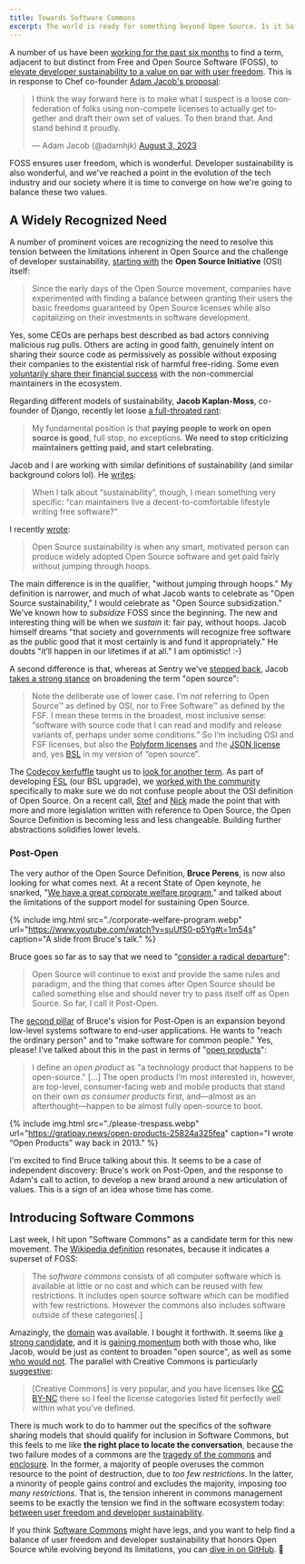```yaml
---
title: Towards Software Commons
excerpt: The world is ready for something beyond Open Source. Is it Software Commons?
---
```


A number of us have been [working for the past six
months](https://github.com/getsentry/fsl.software/issues/2) to find a term,
adjacent to but distinct from Free and Open Source Software (FOSS), to [elevate
developer sustainability to a value on par with user
freedom](https://blog.sentry.io/sentrys-open-source-values/). This is
in response to Chef co-founder [Adam Jacob's proposal](https://twitter.com/adamhjk/status/1687113805237714944):

<blockquote class="twitter-tweet" data-dnt="true"><p lang="en" dir="ltr">I think the way forward here is to make what I suspect is a loose confederation of folks using non-compete licenses to actually get together and draft their own set of values. To then brand that. And stand behind it proudly.</p>&mdash; Adam Jacob (@adamhjk) <a href="https://twitter.com/adamhjk/status/1687113805237714944?ref_src=twsrc%5Etfw">August 3, 2023</a></blockquote> <script async src="https://platform.twitter.com/widgets.js" charset="utf-8"></script>

FOSS ensures user freedom, which is wonderful. Developer sustainability is also
wonderful, and we've reached a point in the evolution of the tech industry and
our society where it is time to converge on how we're going to balance these
two values.

## A Widely Recognized Need

A number of prominent voices are recognizing the need to resolve this tension
between the limitations inherent in Open Source and the challenge of developer
sustainability, [starting with](https://opensource.org/blog/a-historic-view-of-the-practice-to-delay-releasing-open-source-software-osis-report) the **Open Source Initiative** (OSI) itself:

> Since the early days of the Open Source movement, companies have experimented
> with finding a balance between granting their users the basic freedoms
> guaranteed by Open Source licenses while also capitalizing on their investments
> in software development.

Yes, some CEOs are perhaps best described as bad actors conniving malicious
rug pulls. Others are acting in good faith, genuinely intent on sharing their
source code as permissively as possible without exposing their companies to the
existential risk of harmful free-riding. Some even [voluntarily share their
financial success](https://fossfunders.com/) with the non-commercial
maintainers in the ecosystem.

Regarding different models of sustainability, **Jacob Kaplan-Moss**, co-founder
of Django, recently let loose [a full-throated
rant](https://jacobian.org/2024/feb/16/paying-maintainers-is-good/):

> My fundamental position is that <b>paying people to work on open source is good</b>,
> full stop, no exceptions. <b>We need to stop criticizing maintainers getting
> paid, and start celebrating.</b>

Jacob and I are working with similar definitions of sustainability (and similar
background colors lol). He
[writes](https://jacobian.org/2024/feb/16/paying-maintainers-is-good/#sustainability):

> When I talk about “sustainability”, though, I mean something very specific:
> “can maintainers live a decent-to-comfortable lifestyle writing free
> software?”

I recently [wrote](https://openpath.chadwhitacre.com/2024/the-open-source-sustainability-crisis/#what-is-open-source-sustainability):

> Open Source sustainability is when any smart, motivated person can produce
> widely adopted Open Source software and get paid fairly without jumping
> through hoops.

The main difference is in the qualifier, "without jumping through hoops." My
definition is narrower, and much of what Jacob wants to celebrate as "Open
Source sustainability," I would celebrate as "Open Source subsidization." We've
known how to _subsidize_ FOSS since the beginning. The new and interesting
thing will be when we _sustain_ it: fair pay, without hoops. Jacob himself
dreams "that society and governments will recognize free software as the public
good that it most certainly is and fund it appropriately." He doubts "it’ll
happen in our lifetimes if at all." I am optimistic! :-)

A second difference is that, whereas at Sentry we've [stepped
back](https://blog.sentry.io/lets-talk-about-open-source/), Jacob [takes a strong
stance](https://jacobian.org/2024/feb/16/paying-maintainers-is-good/#open-source--free-software)
on broadening the term "open source":

> Note the deliberate use of lower case. I’m _not_ referring to Open Source™ as
> defined by OSI, nor to Free Software™ as defined by the FSF. I mean these
> terms in the broadest, most inclusive sense: “software with source code that
> I can read and modify and release variants of, perhaps under some
> conditions.” So I’m including OSI and FSF licenses, but also the [Polyform
> licenses](https://polyformproject.org/licenses/)
> and the [JSON license](https://www.json.org/license.html) and, yes
> [BSL](https://mariadb.com/bsl-faq-mariadb/) in my version of “open source”.

The [Codecov
kerfuffle](https://about.codecov.io/blog/codecov-is-now-open-source/) taught us
to [look for another
term](https://blog.sentry.io/lets-talk-about-open-source/). As part of
developing [FSL](https://fsl.software/) (our BSL upgrade), we [worked with the
community](https://github.com/getsentry/fsl.software/issues/10) specifically to
make sure we do not confuse people about the OSI definition of Open Source. On
a recent call, [Stef](https://www.linkedin.com/in/maffulli/) and
[Nick](https://www.linkedin.com/in/nickvidal/) made the point that with more
and more legislation written with reference to Open Source, the Open Source
Definition is becoming less and less changeable. Building further abstractions
solidifies lower levels.

### Post-Open

The very author of the Open Source Definition, **Bruce Perens**, is now
also looking for what comes next. At a recent State of Open keynote, he snarked, "[We
have a great corporate welfare
program](https://www.youtube.com/watch?v=suUfS0-p5Yg#t=1m54s)," and talked
about the limitations of the support model for sustaining Open Source.

{% include img.html src="./corporate-welfare-program.webp"
url="https://www.youtube.com/watch?v=suUfS0-p5Yg#t=1m54s" caption="A slide from Bruce's talk." %}

Bruce goes so far as to say that we need to "[consider a radical departure](https://www.theregister.com/2023/12/27/bruce_perens_post_open/)":

> Open Source will continue to exist and provide the same rules and paradigm,
> and the thing that comes after Open Source should be called something else
> and should never try to pass itself off as Open Source. So far, I call it
> Post-Open.

The [second pillar](https://www.youtube.com/watch?v=suUfS0-p5Yg#t=3m14s) of
Bruce's vision for Post-Open is an expansion beyond low-level systems software
to end-user applications. He wants to "reach the ordinary person" and to "make
software for common people." Yes, please! I've talked about this in the past in
terms of "[open products](https://gratipay.news/open-products-25824a325fea)":

> I define an _open product_ as "a technology product that happens to be
> open-source." [...] The open products I’m most interested in, however, are
> top-level, consumer-facing web and mobile products that stand on their own _as
> consumer products_ first, and—almost as an afterthought—happen to be almost
> fully open-source to boot.

{% include img.html src="./please-trespass.webp"
url="https://gratipay.news/open-products-25824a325fea" caption="I wrote
&ldquo;Open Products&rdquo; way back in 2013." %}

I'm excited to find Bruce talking about this. It seems to be a case of
independent discovery: Bruce's work on Post-Open, and the response to Adam's
call to action, to develop a new brand around a new articulation of values.
This is a sign of an idea whose time has come.

## Introducing Software Commons

Last week, I hit upon "Software Commons" as a candidate term for this new
movement. The [Wikipedia
definition](https://en.wikipedia.org/w/index.php?title=Information_commons&oldid=1186082015#Software_commons)
resonates, because it indicates a superset of FOSS:

> The _software commons_ consists of all computer software which is available
> at little or no cost and which can be reused with few restrictions. It
> includes open source software which can be modified with few restrictions.
> However the commons also includes software outside of these categories[.]

Amazingly, the [domain](https://softwarecommons.com/) was available. I bought
it forthwith. It seems like [a strong
candidate](https://github.com/getsentry/fsl.software/issues/2#issuecomment-1939868845),
and it is [gaining
momentum](https://github.com/getsentry/fsl.software/issues/2#issuecomment-1941048758)
both with those who, like Jacob, would be just as content to broaden "open
source", as well as some [who would
not](https://github.com/getsentry/fsl.software/issues/2#issuecomment-1939177937).
The parallel with Creative Commons is particularly [suggestive](https://github.com/getsentry/fsl.software/issues/2#issuecomment-1939177937):

> [Creative Commons] is very popular, and you have licenses like [CC
> BY-NC](https://creativecommons.org/licenses/by-nc/4.0/) there so I feel the
> license categories listed fit perfectly well within what you've defined.

There is much work to do to hammer out the specifics of the software sharing
models that should qualify for inclusion in Software Commons, but this feels to
me like **the right place to locate the conversation**, because the two failure
modes of a commons are the [tragedy of the
commons](https://en.wikipedia.org/wiki/Tragedy_of_the_commons) and
[enclosure](https://en.wikipedia.org/wiki/Enclosure). In the former, a majority
of people overuses the common resource to the point of destruction, due to _too
few restrictions_. In the latter, a minority of people gains control and
excludes the majority, imposing _too many restrictions_. That is, the tension
inherent in commons management seems to be exactly the tension we find in the
software ecosystem today: [between user freedom and developer
sustainability](https://blog.sentry.io/sentrys-open-source-values/).

If you think [Software Commons](https://softwarecommons.com/) might have legs,
and you want to help find a balance of user freedom and developer
sustainability that honors Open Source while evolving beyond its limitations,
you can [dive in on
GitHub](https://github.com/getsentry/fsl.software/issues/2). 🙏
